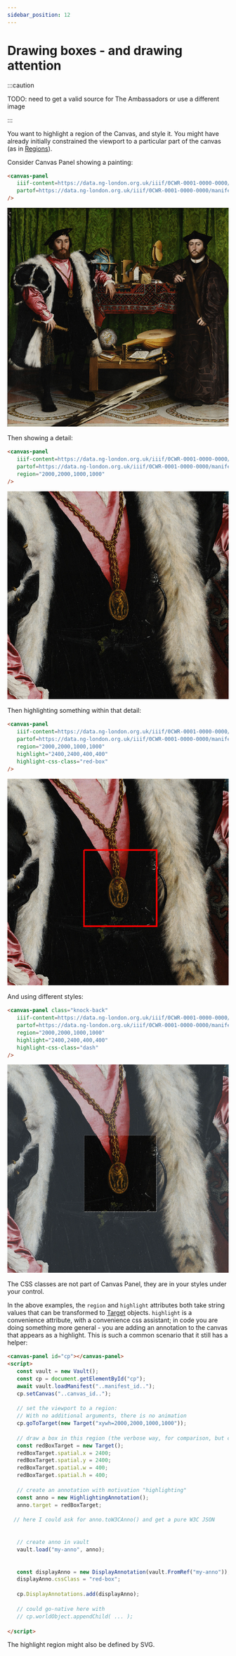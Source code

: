 ```yaml
---
sidebar_position: 12
---
```


# Drawing boxes - and drawing attention

:::caution

TODO: need to get a valid source for The Ambassadors or use a different image

:::

You want to highlight a region of the Canvas, and style it. You might have already initially constrained the viewport to a particular part of the canvas (as in [Regions](./regions)).

Consider Canvas Panel showing a painting:

```html
<canvas-panel
   iiif-content=https://data.ng-london.org.uk/iiif/0CWR-0001-0000-0000/canvas/-1
   partof=https://data.ng-london.org.uk/iiif/0CWR-0001-0000-0000/manifest
/>
```
![The Ambassadors - full](../../static/img/examples/ambassadors-1.png)

Then showing a detail:

```html
<canvas-panel
   iiif-content=https://data.ng-london.org.uk/iiif/0CWR-0001-0000-0000/canvas/-1
   partof=https://data.ng-london.org.uk/iiif/0CWR-0001-0000-0000/manifest
   region="2000,2000,1000,1000"
/>
```

![The Ambassadors - detail](../../static/img/examples/ambassadors-2.png)

Then highlighting something within that detail:

```html
<canvas-panel
   iiif-content=https://data.ng-london.org.uk/iiif/0CWR-0001-0000-0000/canvas/-1
   partof=https://data.ng-london.org.uk/iiif/0CWR-0001-0000-0000/manifest
   region="2000,2000,1000,1000"
   highlight="2400,2400,400,400"
   highlight-css-class="red-box"
/>
```

![The Ambassadors - box](../../static/img/examples/ambassadors-3.png)

And using different styles:

```html
<canvas-panel class="knock-back"
   iiif-content=https://data.ng-london.org.uk/iiif/0CWR-0001-0000-0000/canvas/-1
   partof=https://data.ng-london.org.uk/iiif/0CWR-0001-0000-0000/manifest
   region="2000,2000,1000,1000"
   highlight="2400,2400,400,400"
   highlight-css-class="dash"
/>
```

![The Ambassadors - style](../../static/img/examples/ambassadors-4.png)

The CSS classes are not part of Canvas Panel, they are in your styles under your control.

In the above examples, the `region` and `highlight` attributes both take string values that can be transformed to [Target](./annotations#target) objects. `highlight` is a convenience attribute, with a convenience css assistant; in code you are doing something more general - you are adding an annotation to the canvas that appears as a highlight. This is such a common scenario that it still has a helper:

```html
<canvas-panel id="cp"></canvas-panel>
<script>
   const vault = new Vault();
   const cp = document.getElementById("cp");
   await vault.loadManifest("..manifest_id..");
   cp.setCanvas("..canvas_id..");

   // set the viewport to a region:
   // With no additional arguments, there is no animation
   cp.goToTarget(new Target("xywh=2000,2000,1000,1000"));

   // draw a box in this region (the verbose way, for comparison, but could be short form):
   const redBoxTarget = new Target();
   redBoxTarget.spatial.x = 2400;
   redBoxTarget.spatial.y = 2400;
   redBoxTarget.spatial.w = 400;
   redBoxTarget.spatial.h = 400;
  
   // create an annotation with motivation "highlighting"
   const anno = new HighlightingAnnotation();
   anno.target = redBoxTarget;
  
  // here I could ask for anno.toW3CAnno() and get a pure W3C JSON
  

   // create anno in vault
   vault.load("my-anno", anno);


   const displayAnno = new DisplayAnnotation(vault.FromRef("my-anno"));
   displayAnno.cssClass = "red-box";
       
   cp.DisplayAnnotations.add(displayAnno);
   
   // could go-native here with 
   // cp.worldObject.appendChild( ... );

</script> 
```



The highlight region might also be defined by SVG.
